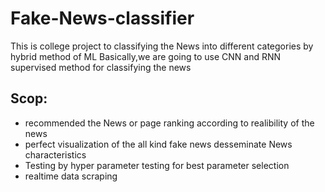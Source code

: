 # Fake-News-classifier
This is college project to classifying the News into different categories by hybrid method of ML
Basically,we are going to use CNN and RNN supervised method for classifying the news
## Scop:
* recommended the News or page ranking according to realibility of the news
* perfect visualization of the all kind fake news desseminate News characteristics
* Testing by hyper parameter testing for best parameter selection
* realtime data scraping 

